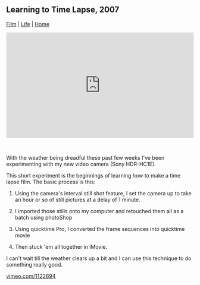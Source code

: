 ## Learning to Time Lapse, 2007

[Film](./) | [Life](../) | [Home](../..)

<div style="padding:56.25% 0 0 0;position:relative;"><iframe src="https://player.vimeo.com/video/1122694?autoplay=1&loop=1&title=0&byline=0&portrait=0" style="position:absolute;top:0;left:0;width:100%;height:100%;" frameborder="0" allow="autoplay; fullscreen" allowfullscreen></iframe></div><script src="https://player.vimeo.com/api/player.js"></script>

<div style="height: 32px"></div>

With the weather being dreadful these past few weeks I've been experimenting with my new video camera (Sony HDR-HC1E).

This short experiment is the beginnings of learning how to make a time lapse film. The basic process is this:

1. Using the camera's interval still shot feature, I set the camera up to take an hour or so of still pictures at a delay of 1 minute.

2. I imported those stills onto my computer and retouched them all as a batch using photoShop

3. Using quicktime Pro, I converted the frame sequences into quicktime movie

4. Then stuck 'em all together in iMovie.

I can't wait till the weather clears up a bit and I can use this technique to do something really good.

[vimeo.com/1122694](https://vimeo.com/1122694)
